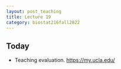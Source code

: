 ```yaml
---
layout: post_teaching
title: Lecture 19
category: biostat216fall2022
---
```


## Today

* Teaching evaluation. <https://my.ucla.edu/>

